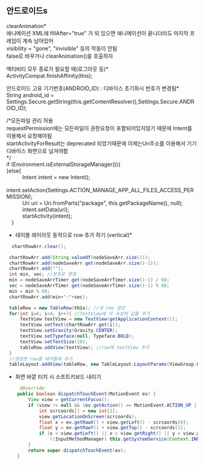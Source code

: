 ## 안드로이드s 

clearAnimation*  
애니메이션 XML에 fillAfter="true" 가 되 있으면 애니메이션이 끝나더라도 마지막 프레임이 계속 남아있어  
visibility = "gone", "invisible" 등의 작동이 안됨  
false로 바꾸거나 clearAnimation()을 호출하자  
  
  
엑티비티 모두 종료가 필요할 때(로그아웃 등)*   
ActivityCompat.finishAffinity(this);  

  
안드로이드 고유 기기번호(ANDROID_ID) : 디바이스 초기화시 번호가 변경됨*    
String android_id = Settings.Secure.getString(this.getContentResolver(),Settings.Secure.ANDROID_ID);    
 


  /*모든파일 관리 허용  
  requestPermission에는 모든파일이 권한요청이 포함되어있지않기 때문에 Intent를 이용해서 요청해야됨  
  startActivityForResult는 deprecated 되었기때문에 이제는Uri주소를 이용해서 기기 디바이스 화면으로 넘겨야함  
  */   
  if (Environment.isExternalStorageManager()){   
  }else{  
   Intent intent = new Intent();   
   intent.setAction(Settings.ACTION_MANAGE_APP_ALL_FILES_ACCESS_PERMISSION);  
   Uri uri = Uri.fromParts("package", this.getPackageName(), null);   
   intent.setData(uri);   
    startActivity(intent);  
  }  
     
     
 * 테이블 레이아웃 동적으로 row 추가 하기 (vertical)*  
 ```java
   chartRowArr.clear(); 

  chartRowArr.add(String.valueOf(nodeSaveArr.size()));
  chartRowArr.add(nodeSaveArr.get(nodeSaveArr.size()-1));
  chartRowArr.add("");
  int min, sec; //분초로 변경
  min = nodeSaveArrTimer.get(nodeSaveArrTimer.size()-1) / 60;
  sec = nodeSaveArrTimer.get(nodeSaveArrTimer.size()-1) % 60;
  min = min % 60;
  chartRowArr.add(min+":"+sec);

  tableRow = new TableRow(this); //새 row 생성
  for(int i=0; i<4; i++){ //TextView에 각 속성의 값들 추가
      TextView textView = new TextView(getApplicationContext());
      textView.setText(chartRowArr.get(i));
      textView.setGravity(Gravity.CENTER);
      textView.setTypeface(null, Typeface.BOLD);
      textView.setTextSize(19);
      tableRow.addView(textView); //row에 textView 추가
  }
  //생성한 row를 테이블에 추가
  tableLayout.addView(tableRow, new TableLayout.LayoutParams(ViewGroup.LayoutParams.MATCH_PARENT, ViewGroup.LayoutParams.WRAP_CONTENT));  
```
        
* 화면 바깥 터치 시 소프트키보드 내리기
```java
     @Override
    public boolean dispatchTouchEvent(MotionEvent ev) {
        View view = getCurrentFocus();
        if (view != null && (ev.getAction() == MotionEvent.ACTION_UP || ev.getAction() == MotionEvent.ACTION_MOVE) && view instanceof EditText && !view.getClass().getName().startsWith("android.webkit.")) {
            int scrcoords[] = new int[2];
            view.getLocationOnScreen(scrcoords);
            float x = ev.getRawX() + view.getLeft() - scrcoords[0];
            float y = ev.getRawY() + view.getTop() - scrcoords[1];
            if (x < view.getLeft() || x > view.getRight() || y < view.getTop() || y > view.getBottom())
                ((InputMethodManager) this.getSystemService(Context.INPUT_METHOD_SERVICE)).hideSoftInputFromWindow((this.getWindow().getDecorView().getApplicationWindowToken()), 0);
        }
        return super.dispatchTouchEvent(ev);
    }
```


